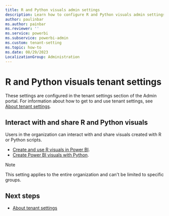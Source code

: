 ```yaml
---
title: R and Python visuals admin settings
description: Learn how to configure R and Python visuals admin settings in Fabric.
author: paulinbar
ms.author: painbar
ms.reviewer: ''
ms.service: powerbi
ms.subservice: powerbi-admin
ms.custom: tenant-setting
ms.topic: how-to
ms.date: 08/29/2023
LocalizationGroup: Administration
---
```


# R and Python visuals tenant settings

These settings are configured in the tenant settings section of the Admin portal. For information about how to get to and use tenant settings, see [About tenant settings](tenant-settings-index.md).

## Interact with and share R and Python visuals

Users in the organization can interact with and share visuals created with R or Python scripts.

- [Create and use R visuals in Power BI](/power-bi/visuals/service-r-visuals).
- [Create Power BI visuals with Python](/power-bi/connect-data/desktop-python-visuals).

> [!NOTE]
> This setting applies to the entire organization and can't be limited to specific groups.

## Next steps

- [About tenant settings](tenant-settings-index.md)